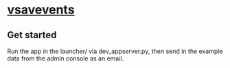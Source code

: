 # [vsavevents](https://vsavevents.appspot.com)


## Get started
Run the app in the launcher/ via dev_appserver.py, then send in the example data from the admin console as an email.